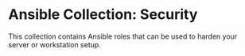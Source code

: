 # Ansible Collection: Security

This collection contains Ansible roles that can be used to harden your server or workstation setup.
